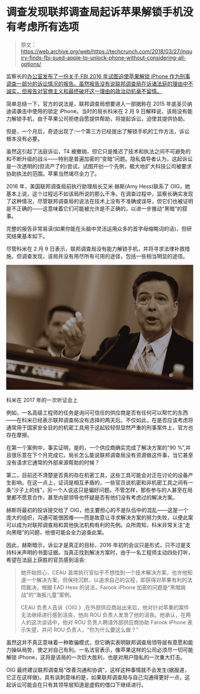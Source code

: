 # 调查发现联邦调查局起诉苹果解锁手机没有考虑所有选项

> 原文：<https://web.archive.org/web/https://techcrunch.com/2018/03/27/inquiry-finds-fbi-sued-apple-to-unlock-phone-without-considering-all-options/>

监察长的[办公室发布了一份关于 FBI 2016 年试图迫使苹果解锁 iPhone 作为刑事调查一部分的诉讼情况的报告。虽然报告没有说联邦调查局在诉诸法庭的理由中不诚实，但报告对官僚主义和最终破坏这一理由的政治动机毫不留情。](https://web.archive.org/web/20230307142250/https://oig.justice.gov/)

简单总结一下，官方的说法是，联邦调查局想要进入一部据称在 2015 年底圣贝纳迪诺袭击中使用的锁定 iPhone。当时的局长科米在 2 月 9 日解释说，该局没有能力解锁手机，由于苹果公司拒绝自愿提供帮助，将提起诉讼，迫使其提供协助。

但是，一个月后，奇迹出现了:一个第三方已经提出了解锁手机的工作方法，诉讼根本没有必要。

虽然这引起了法庭诉讼，T4 被撤销，但它只是推迟了技术和执法之间不可避免的和不断升级的战斗——特别是普遍加密的“变暗”问题。隐私倡导者认为，这起诉讼是一次透明的(但流产了的)尝试，试图开创一个先例，极大地扩大科技公司被要求协助执法的范围。苹果当然竭尽全力了。

2016 年，美国联邦调查局前执行助理局长艾米·赫斯(Amy Hess)联系了 OIG，她基本上说，这个过程远不如该局所说的那么干净。在调查过程中，监察长确实发现了这种情况，尽管联邦调查局的说法在技术上没有不准确或误导，但它们也被证明是不正确的——这意味着它们可能被允许是不正确的，以进一步推动“黑暗”的叙事。

完整的报告非常易读(如果你能在头脑中灵活运用众多的首字母缩略词的话)，但研究结果基本如下。

尽管科米在 2 月 9 日表示，联邦调查局没有能力解锁手机，并将寻求法律补救措施，但调查发现，该局并没有用尽所有可用的途径，包括一些相当明显的途径。

![](img/3157851b68d71a12d8641ec6392028a8.png)

科米在 2017 年的一次听证会上

例如，一名高级工程师的任务是询问可信任的供应商是否有任何可以帮忙的东西——在科米已经表示联邦调查局没有选择的两天后。不仅如此，在是否应该考虑将通常用于国家安全目的的机密工具用于这起较轻但显然严重的刑事案件上，官方也存在摩擦。

在第一个案例中，事实证明，是的，一个供应商确实完成了解决方案的“90 %”,并且很乐意在下个月完成它。局长怎么能说联邦调查局没有资源做这件事，当它甚至没有请求它通常的外部来源帮助的时候？

第二，目前还不清楚是否真的存在机密工具，这些工具可能会对正在讨论的设备产生影响。在这一点上，证词是相互矛盾的，一些官员说机密和非机密工具之间有一条“沙子上的线”，另一个人说这只是偏好问题。不管怎样，那些参与的人甚至在局里都不愿意合作，甚至内部领导也怀疑是否有他们没有考虑过的解决方案。

赫斯将最初的投诉提交给了 OIG，他主要担心的不是队伍中的混乱——这是一个庞大的组织，沟通可能很困难——而是故意让寻求解决方案的努力失败，以便此案可以成为对联邦调查局和其他执法机构有利的先例。众所周知，科米非常关注“走向黑暗”的问题，他很可能会全力追查此案。

因此，赫斯暗示，诉讼才是真正的目标，2016 年初的会议只是形式，只不过是支持科米声明的书面证据。当真正找到解决方案时，由于一名工程师主动四处打听，希望在法庭上获胜的官员感到沮丧:

> 她开始担心，CEAU 首席执行官似乎不想找到一个技术解决方案，也许他知道一个解决方案，但保持沉默，以追求自己的议程，即获得对苹果有利的法院裁决。根据 EAD Hess 的说法，Farook iPhone 加密的问题是“黑暗挑战”的“海报儿童”案例。
> 
> CEAU 负责人告诉《OIG 》,在外部供应商站出来后，他对针对苹果的案件无法继续进行感到沮丧，他向 ROU 负责人发泄了他的沮丧。他承认，在两人的这次谈话中，他对 ROU 负责人聘请外部供应商协助 Farook iPhone 表示失望，并问 ROU 负责人，“你为什么要这么做？”

虽然这并不真正意味着一种欺骗模式，但它确实表明联邦调查局领导层有意愿和能力操纵局势，使之对自己有利。一名法官表示，像苹果这样的公司必须尽一切可能解锁 iPhone，这将是该局的一次巨大胜利，也是对用户隐私的一次重大打击。

OIG 最终建议联邦调查局“改善沟通和协调”，这样这种事情就不会发生(据报道，它正在这样做)。具有讽刺意味的是，如果联邦调查局与自己沟通得更好一点，这起诉讼可能会在只有其领导层知道是虚假的借口下继续进行。